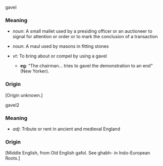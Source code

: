 gavel
### Meaning
+ _noun_: A small mallet used by a presiding officer or an auctioneer to signal for attention or order or to mark the conclusion of a transaction
+ _noun_: A maul used by masons in fitting stones

+ _vt_: To bring about or compel by using a gavel
    + __eg__: “The chairman... tries to gavel the demonstration to an end” (New Yorker).

### Origin

[Origin unknown.]

gavel2
### Meaning
+ _adj_: Tribute or rent in ancient and medieval England

### Origin

[Middle English, from Old English gafol. See ghabh- in Indo-European Roots.]

